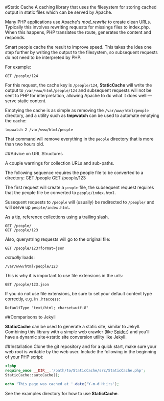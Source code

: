 #Static Cache
A caching library that uses the filesystem for storing cached output
in static files which can be served by Apache.

Many PHP applications use Apache's *mod_rewrite* to create clean URLs. Typically
this involves rewriting requests for missings files to index.php. When this
happens, PHP translates the route, generates the content and responds.

Smart people cache the result to improve speed. This takes the idea one step
further by writing the output to the filesystem, so subsequent requests do not
need to be interpreted by PHP.

For example:

	GET /people/124

For this request, the cache key is `/people/124`, **StaticCache** will write the output to `/var/www/html/people/124` and subsequent requests will not be sent to PHP for interpretation, allowing Apache to do what it does well — serve
static content.

Emptying the cache is as simple as removing the `/var/www/html/people` directory, and a utility such as **tmpwatch** can be used to automate emptying the cache:

	tmpwatch 2 /var/www/html/people

That command will remove everything in the `people` directory that is more than two hours old.

##Advice on URL Structures


A couple warnings for collection URLs and sub-paths.

The following sequence requires the people file to be converted to a directory:
	GET /people
	GET /people/123

The first request will create a `people` file, the subsequent request requires
that the people file be converted to `people/index.html`.

Susequent requests to `/people` will (usually) be redirected to `/people/` and
will serve up `people/index.html`.

As a tip, reference collections using a trailing slash.

	GET /people/
	GET /people/123

Also, querystring requests will go to the original file:

	GET /people/123?format=json

*actually* loads:

    /var/www/html/people/123

This is why it is important to use file extensions in the urls:

	GET /people/123.json
    
If you do not use file extensions, be sure to set your default content type correctly, e.g. in `.htaccess`:

	DefaultType "text/html; charset=utf-8"

##Comparisons to Jekyll

**StaticCache** can be used to generate a static site, similar to Jekyll. Combining this library with a simple web crawler (like [Spider](https://github.com/saltybeagle/Spider "A simple web crawler in PHP")) and you'll have a dynamic site=>static site conversion utility like Jekyll.

##Installation
Clone the git repository and for a quick start, make sure your web root is writable by the web user. Include the following in the beginning of your PHP script:

```php
<?php
require_once __DIR__.'/path/to/StaticCache/src/StaticCache.php';
StaticCache::autoCache();

echo 'This page was cached at '.date('Y-m-d H:i:s');
```

See the examples directory for how to use **StaticCache**.


